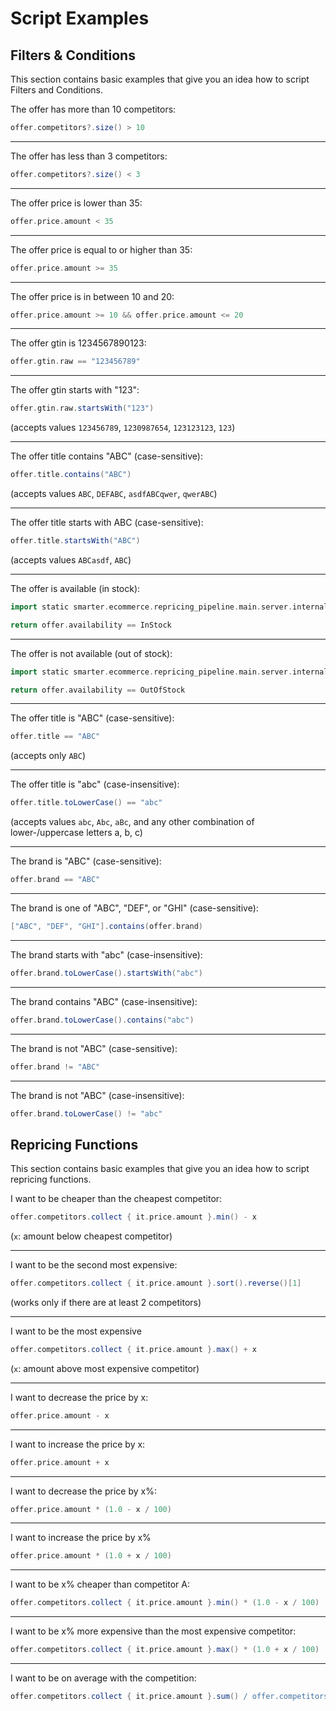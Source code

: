 # Script Examples

## Filters & Conditions

This section contains basic examples that give you an idea how to script Filters and Conditions.

The offer has more than 10 competitors:

```groovy
offer.competitors?.size() > 10
```

---
The offer has less than 3 competitors:

```groovy
offer.competitors?.size() < 3
```

---
The offer price is lower than 35:

```groovy
offer.price.amount < 35
```

---
The offer price is equal to or higher than 35:

```groovy
offer.price.amount >= 35
```

---
The offer price is in between 10 and 20:

```groovy
offer.price.amount >= 10 && offer.price.amount <= 20
```

---
The offer gtin is 1234567890123:

```groovy
offer.gtin.raw == "123456789"
```

---
The offer gtin starts with "123":

```groovy
offer.gtin.raw.startsWith("123")
```

(accepts values `123456789`, `1230987654`, `123123123`, `123`)

---
The offer title contains "ABC" (case-sensitive):

```groovy
offer.title.contains("ABC")
```

(accepts values `ABC`, `DEFABC`, `asdfABCqwer`, `qwerABC`)

---
The offer title starts with ABC (case-sensitive):

```groovy
offer.title.startsWith("ABC")
```

(accepts values `ABCasdf`, `ABC`)

---
The offer is available (in stock):

```groovy
import static smarter.ecommerce.repricing_pipeline.main.server.internal.logic.entities.Availability.*

return offer.availability == InStock
```

---
The offer is not available (out of stock):

```groovy
import static smarter.ecommerce.repricing_pipeline.main.server.internal.logic.entities.Availability.*

return offer.availability == OutOfStock
```

---
The offer title is "ABC" (case-sensitive):

```groovy
offer.title == "ABC"
```

(accepts only `ABC`)

---
The offer title is "abc" (case-insensitive):

```groovy
offer.title.toLowerCase() == "abc"
```

(accepts values `abc`, `Abc`, `aBc`, and any other combination of lower-/uppercase letters a, b, c)

---
The brand is "ABC" (case-sensitive):

```groovy
offer.brand == "ABC"
```

---
The brand is one of "ABC", "DEF", or "GHI" (case-sensitive):

```groovy
["ABC", "DEF", "GHI"].contains(offer.brand)
```

---
The brand starts with "abc" (case-insensitive):

```groovy
offer.brand.toLowerCase().startsWith("abc")
```

---
The brand contains "ABC" (case-insensitive):

```groovy
offer.brand.toLowerCase().contains("abc")
```

---
The brand is not "ABC" (case-sensitive):

```groovy
offer.brand != "ABC"
```

---
The brand is not "ABC" (case-insensitive):

```groovy
offer.brand.toLowerCase() != "abc"
```

## Repricing Functions

This section contains basic examples that give you an idea how to script repricing functions.

I want to be cheaper than the cheapest competitor:

```groovy
offer.competitors.collect { it.price.amount }.min() - x
```

(`x`: amount below cheapest competitor)

---
I want to be the second most expensive:

```groovy
offer.competitors.collect { it.price.amount }.sort().reverse()[1]
```

(works only if there are at least 2 competitors)

---
I want to be the most expensive

```groovy
offer.competitors.collect { it.price.amount }.max() + x
```

(`x`: amount above most expensive competitor)

---
I want to decrease the price by x:

```groovy
offer.price.amount - x
```

---
I want to increase the price by x:

```groovy
offer.price.amount + x
```

---
I want to decrease the price by x%:

```groovy
offer.price.amount * (1.0 - x / 100)
```

---
I want to increase the price by x%

```groovy
offer.price.amount * (1.0 + x / 100)
```

---
I want to be x% cheaper than competitor A:

```groovy
offer.competitors.collect { it.price.amount }.min() * (1.0 - x / 100)
```

---
I want to be x% more expensive than the most expensive competitor:

```groovy
offer.competitors.collect { it.price.amount }.max() * (1.0 + x / 100)
```

---
I want to be on average with the competition:

```groovy
offer.competitors.collect { it.price.amount }.sum() / offer.competitors.size()
```
